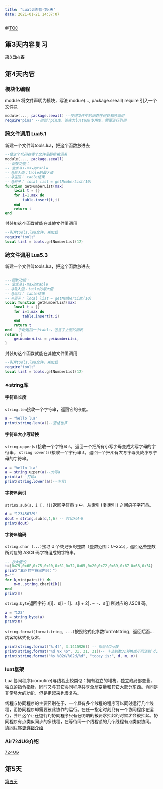 ```yaml
---
title: "Luat训练营-第4天"
date: 2021-01-21 14:07:07
---
```


@[TOC](Luat训练营-第4天)

## 第3天内容复习
[第3日内容](https://doc.luatos.wiki/2360/)

## 第4天内容
### 模块化编程
module 将文件声明为模块，写法 module(..., package.seeall)
require 引入一个文件包
```lua
module(..., package.seeall) --使得文件中的函数在何处都可调用
require"pins" --用到了pin库，该库为luatask专用库，需要进行引用
```
### 跨文件调用 Lua5.1
新建一个文件叫tools.lua，把这个函数放进去
```lua
--使这个代码在哪个文件里都能被调用
module(..., package.seeall)
---函数功能：
-- 生成从1-max的table
-- @输入值：table的最大值
-- @返回： table结果
-- @例子： local list = getNumberList(10)
function getNumberList(max)
    local t = {}
    for i=1,max do
        table.insert(t,i)
    end
    return t
end
```
封装的这个函数就能在其他文件里调用
```lua
--引用tools.lua文件，并加载
require"tools"
local list = tools.getNumberList(12)
```
### 跨文件调用 Lua5.3
新建一个文件叫tools.lua，把这个函数放进去
```lua

---函数功能：
-- 生成从1-max的table
-- @输入值：table的最大值
-- @返回： table结果
-- @例子： local list = getNumberList(10)
local function getNumberList(max)
    local t = {}
    for i=1,max do
        table.insert(t,i)
    end
    return t
end --手动返回一个table，包含了上面的函数
return {
    getNumberList = getNumberList,
}
```

封装的这个函数就能在其他文件里调用
```lua
--引用tools.lua文件，并加载
require"tools"
local list = tools.getNumberList(12)
```

### ※string库
#### 字符串长度
`string.len`接收一个字符串，返回它的长度。
```lua
a = "hello lua"
print(string.len(a))--空格也算
```

#### 字符串大小写转换
`string.upper(s)`接收一个字符串 s，返回一个把所有小写字母变成大写字母的字符串。
`string.lower(s)`接收一个字符串 s，返回一个把所有大写字母变成小写字母的字符串。
```lua
a = "hello lua"
a = string.upper(a)--大写a
print(a)--打印a 
print(string.lower(a))--小写a
```

#### 字符串索引
`string.sub(s, i [, j])`返回字符串 s 中，从索引 i 到索引 j 之间的子字符串。
```lua
d = "123456789"
dout = string.sub(d,4,6) -- 打印从4-6
print(dout)
```

#### 字符串编码
`string.char (...)`接收 0 个或更多的整数（整数范围：0~255），返回这些整数所对应的 ASCII 码字符组成的字符串。
```lua
-- 抄大佬的
t={0x79,0x6F,0x75,0x20,0x61,0x72,0x65,0x20,0x72,0x69,0x67,0x68,0x74}
print("真正的字符串内容：")
m=""
for k,vinipairs(t) do
    m=m..string.char(t[k])
end
print(m)
```

`string.byte`返回字符 s[i]、s[i + 1]、s[i + 2]、······、s[j] 所对应的 ASCII 码。
```lua
a = "123"
b = string.byte(a)
print(b)
```



`string.format(formatstring, ...)`按照格式化参数formatstring，返回后面...内容的格式化版本。
```lua
print(string.format("%.4f", 3.1415926)) -- 保留4位小数
print(string.format("%d %x %o", 31, 31, 31))-- 十进制数31转换成不同进制 d,m,y = 29,7,2015
print(string.format("%s %02d/%02d/%d", "today is:", d, m, y))
```

### luat框架
Lua 协同程序(coroutine)与线程比较类似：拥有独立的堆栈，独立的局部变量，独立的指令指针，同时又与其它协同程序共享全局变量和其它大部分东西。协同是非常强大的功能，但是用起来也很复杂。

线程与协同程序的主要区别在于，一个具有多个线程的程序可以同时运行几个线程，而协同程序却需要彼此协作的运行。在任一指定时刻只有一个协同程序在运行，并且这个正在运行的协同程序只有在明确的被要求挂起的时候才会被挂起。协同程序有点类似同步的多线程，在等待同一个线程锁的几个线程有点类似协同。
[协同程序更详细介绍](https://www.w3cschool.cn/lua/lua-coroutine.html)
### Air724UG介绍
[724UG](http://www.openluat.com/product_center/product_detail?id=13)

## 第5天
[第五天](https://doc.luatos.wiki/2383/)
